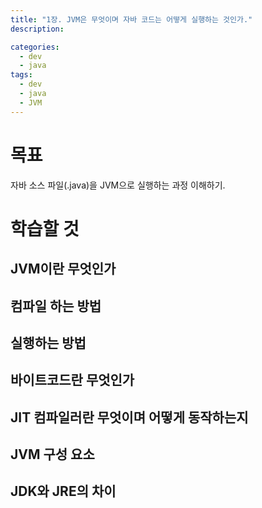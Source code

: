 ```yaml
---
title: "1장. JVM은 무엇이며 자바 코드는 어떻게 실행하는 것인가."
description: 

categories:
  - dev
  - java
tags:
  - dev
  - java
  - JVM
---
```


# 목표
자바 소스 파일(.java)을 JVM으로 실행하는 과정 이해하기.

# 학습할 것

## JVM이란 무엇인가



## 컴파일 하는 방법


## 실행하는 방법



## 바이트코드란 무엇인가


## JIT 컴파일러란 무엇이며 어떻게 동작하는지


## JVM 구성 요소


## JDK와 JRE의 차이

